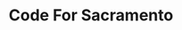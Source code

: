 ---
schema: default
title: Code For Sacramento
description: Code for Sacramento
logo: 'https://codeforsacramento.org/images/codeforsac-logo.svg'
---